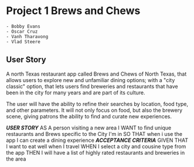 # Project 1 Brews and Chews
    - Bobby Evans
    - Oscar Cruz
    - Vanh Tharavong
    - Vlad Steere

## User Story

A north Texas restaurant app called Brews and Chews of North Texas, that allows users to explore new and unfamiliar dining options; with a "city classic" option, that lets users find breweries and restaurants that have been in the city for many years and are part of its culture.

The user will have the ability to refine their searches by location, food type, and other parameters. It will not only focus on food, but also the brewery scene, giving patrons the ability
to find and curate new experiences.

***USER STORY***
AS A person visiting a new area
I WANT to find unique restaurants and Brews specific to the City I'm in
SO THAT when i use the app I can create a dining experience
***ACCEPTANCE CRITERIA***
GIVEN THAT I want to eat well when I travel
WHEN I select a city and cousine type from the app
THEN I will have a list of highly rated restaurants and breweries in the area

